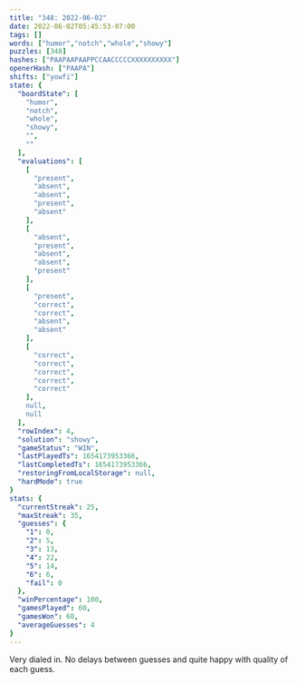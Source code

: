 ```yaml
---
title: "348: 2022-06-02"
date: 2022-06-02T05:45:53-07:00
tags: []
words: ["humor","notch","whole","showy"]
puzzles: [348]
hashes: ["PAAPAAPAAPPCCAACCCCCXXXXXXXXXX"]
openerHash: ["PAAPA"]
shifts: ["yowfi"]
state: {
  "boardState": [
    "humor",
    "notch",
    "whole",
    "showy",
    "",
    ""
  ],
  "evaluations": [
    [
      "present",
      "absent",
      "absent",
      "present",
      "absent"
    ],
    [
      "absent",
      "present",
      "absent",
      "absent",
      "present"
    ],
    [
      "present",
      "correct",
      "correct",
      "absent",
      "absent"
    ],
    [
      "correct",
      "correct",
      "correct",
      "correct",
      "correct"
    ],
    null,
    null
  ],
  "rowIndex": 4,
  "solution": "showy",
  "gameStatus": "WIN",
  "lastPlayedTs": 1654173953366,
  "lastCompletedTs": 1654173953366,
  "restoringFromLocalStorage": null,
  "hardMode": true
}
stats: {
  "currentStreak": 25,
  "maxStreak": 35,
  "guesses": {
    "1": 0,
    "2": 5,
    "3": 13,
    "4": 22,
    "5": 14,
    "6": 6,
    "fail": 0
  },
  "winPercentage": 100,
  "gamesPlayed": 60,
  "gamesWon": 60,
  "averageGuesses": 4
}
---
```


<!-- more -->
Very dialed in. No delays between guesses and quite happy with quality of each guess.
